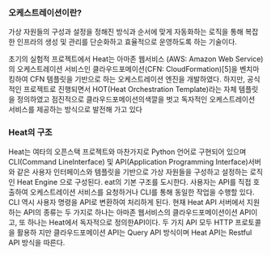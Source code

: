 ### 오케스트레이션이란?
가상 자원들의 구성과 설정을 정해진 방식과 순서에 맞게 자동화하는 로직을 통해 
복잡한 인프라의 생성 및 관리를 단순화하고 효율적으로 운영하도록 하는 기술이다.

초기의 실험적 프로젝트에서 Heat는 아마존 웹서비스 (AWS: Amazon Web Service)의 오케스트레이션 서비스인 
클라우드포메이션(CFN: CloudFormation)[5]을 벤치마킹하여 CFN 템플릿을 기반으로 하는 오케스트레이션 엔진을 개발하였다. 
하지만, 공식적인 프로젝트로 진행되면서 HOT(Heat Orchestration Template)라는 자체 템플릿을 정의하였고 
점진적으로 클라우드포메이션의색깔을 벗고 독자적인 오케스트레이션 서비스를 제공하는 방식으로 발전해 가고 있다

### Heat의 구조 
Heat는 여타의 오픈스택 프로젝트와 마찬가지로 Python 언어로 구현되어 있으며 CLI(Command LineInterface) 및 API(Application Programming Interface)서버와 같은 
사용자 인터페이스와 템플릿을 기반으로 가상 자원들을 구성하고 설정하는 로직인 Heat Engine 으로 구성된다.
eat의 기본 구조를 도시한다. 사용자는 API를 직접 호출하여 오케스트레이션 서비스를 요청하거나 CLI를 통해 동일한 작업을 수행할 있다. 
CLI 역시 사용자 명령을 API로 변환하여 처리하게 된다. 
현재 Heat API 서버에서 지원하는 API의 종류는 두 가지로 하나는 아마존 웹서비스의 클라우드포메이션이션 API이고, 또 하나는 Heat에서 독자적으로 정의한API이다. 
두 가지 API 모두 HTTP 프로토콜을 활용하 지만 클라우드포메이션 API는 Query API 방식이며 Heat API는 Restful API 방식을 따른다.
